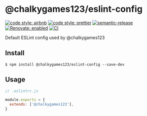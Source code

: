 # @chalkygames123/eslint-config

[![code style: airbnb](https://img.shields.io/badge/code_style-airbnb-ff5a5f?logo=airbnb&logoColor=fff)](https://github.com/airbnb/javascript)
[![code style: prettier](https://img.shields.io/badge/code_style-prettier-ff69b4?logo=prettier&logoColor=fff)](https://github.com/prettier/prettier)
[![semantic-release](https://img.shields.io/badge/semantic--release-enabled-brightgreen?logo=semantic-release)](https://github.com/semantic-release/semantic-release)
[![Renovate: enabled](https://img.shields.io/badge/Renovate-enabled-brightgreen?logo=RenovateBot&logoColor=fff)](https://renovatebot.com/)
[![CI](https://github.com/chalkygames123/eslint-config/actions/workflows/ci.yaml/badge.svg)](https://github.com/chalkygames123/eslint-config/actions/workflows/ci.yaml)

Default ESLint config used by @chalkygames123

## Install

```shell
$ npm install @chalkygames123/eslint-config --save-dev
```

## Usage

```javascript
// .eslintrc.js

module.exports = {
  extends: ['@chalkygames123'],
}
```
